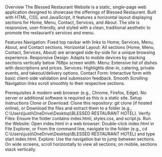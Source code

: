 Overview
The Blessed Restaurant Website is a static, single-page web application designed to showcase the offerings of Blessed Restaurant. Built with HTML, CSS, and JavaScript, it features a horizontal layout displaying sections for Home, Menu, Contact, Services, and About. The site is responsive, user-friendly, and styled with a clean, traditional aesthetic to promote the restaurant’s services and menu.

Features
Navigation: Fixed top navbar with links to Home, Services, Menu, About, and Contact sections.
Horizontal Layout: All sections (Home, Menu, Contact, Services, About) are arranged side-by-side for a unique browsing experience.
Responsive Design: Adapts to mobile devices by stacking sections vertically below 768px screen width.
Menu: Extensive list of dishes with descriptions and prices.
Services: Highlights dine-in, catering, private events, and takeout/delivery options.
Contact Form: Interactive form with basic client-side validation and submission feedback.
Smooth Scrolling: Navigation links scroll smoothly to their respective sections.



Prerequisites
A modern web browser (e.g., Chrome, Firefox, Edge).
No server or additional software is required as this is a static site.
Setup Instructions
Clone or Download:
Clone this repository: git clone <repository-url> (if hosted online), or
Download the files and extract them to a folder (e.g., C:\Users\justi\OneDrive\Desktop\BLESSED RESTAURANT HOTEL).
Verify Files:
Ensure the folder contains index.html, styles.css, and script.js.
Run the Website:
Open index.html in a web browser:
Double-click index.html in File Explorer, or
From the command line, navigate to the folder (e.g., cd C:\Users\justi\OneDrive\Desktop\BLESSED RESTAURANT HOTEL) and type start index.html.
Explore:
Use the navigation bar to jump between sections.
On wide screens, scroll horizontally to view all sections; on mobile, sections stack vertically.
